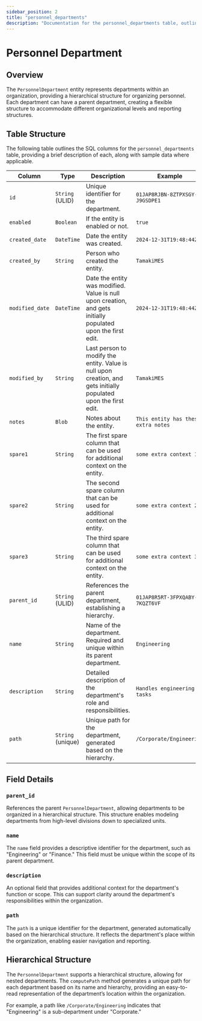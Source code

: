 ```yaml
---
sidebar_position: 2
title: "personnel_departments"
description: "Documentation for the personnel_departments table, outlining its columns and structure."
---
```


# Personnel Department

## Overview

The `PersonnelDepartment` entity represents departments within an organization, providing a hierarchical structure for
organizing personnel. Each department can have a parent department, creating a flexible structure to accommodate
different organizational levels and reporting structures.

## Table Structure

The following table outlines the SQL columns for the `personnel_departments` table, providing a brief description of
each, along with sample data where applicable.

| Column          | Type              | Description                                                                                                      | Example                             |
|-----------------|-------------------|------------------------------------------------------------------------------------------------------------------|-------------------------------------|
| `id`            | `String` (ULID)   | Unique identifier for the department.                                                                            | `01JAP8RJBN-8ZTPXSGY-J9GSDPE1`      |
| `enabled`       | `Boolean`         | If the entity is enabled or not.                                                                                 | `true`                              |
| `created_date`  | `DateTime`        | Date the entity was created.                                                                                     | `2024-12-31T19:48:44Z`              |
| `created_by`    | `String`          | Person who created the entity.                                                                                   | `TamakiMES`                         |
| `modified_date` | `DateTime`        | Date the entity was modified. Value is null upon creation, and gets initially populated upon the first edit.     | `2024-12-31T19:48:44Z`              |
| `modified_by`   | `String`          | Last person to modify the entity. Value is null upon creation, and gets initially populated upon the first edit. | `TamakiMES`                         |
| `notes`         | `Blob`            | Notes about the entity.                                                                                          | `This entity has these extra notes` |
| `spare1`        | `String`          | The first spare column that can be used for additional context on the entity.                                    | `some extra context 1`              |
| `spare2`        | `String`          | The second spare column that can be used for additional context on the entity.                                   | `some extra context 2`              |
| `spare3`        | `String`          | The third spare column that can be used for additional context on the entity.                                    | `some extra context 3`              |
| `parent_id`     | `String` (ULID)   | References the parent department, establishing a hierarchy.                                                      | `01JAP8R5RT-3FPXQABY-7KQZT6VF`      |
| `name`          | `String`          | Name of the department. Required and unique within its parent department.                                        | `Engineering`                       |
| `description`   | `String`          | Detailed description of the department's role and responsibilities.                                              | `Handles engineering tasks`         |
| `path`          | `String` (unique) | Unique path for the department, generated based on the hierarchy.                                                | `/Corporate/Engineering`            |

## Field Details

### `parent_id`

References the parent `PersonnelDepartment`, allowing departments to be organized in a hierarchical structure.
This structure enables modeling departments from high-level divisions down to specialized units.

### `name`

The `name` field provides a descriptive identifier for the department, such as "Engineering" or "Finance." This field
must be unique within the scope of its parent department.

### `description`

An optional field that provides additional context for the department's function or scope. This can support clarity
around the department's responsibilities within the organization.

### `path`

The `path` is a unique identifier for the department, generated automatically based on the hierarchical structure. It
reflects the department's place within the organization, enabling easier navigation and reporting.

## Hierarchical Structure

The `PersonnelDepartment` supports a hierarchical structure, allowing for nested departments. The `computePath` method
generates a unique path for each department based on its name and hierarchy, providing an easy-to-read representation of
the department’s location within the organization.

For example, a path like `/Corporate/Engineering` indicates that "Engineering" is a sub-department under "Corporate."
